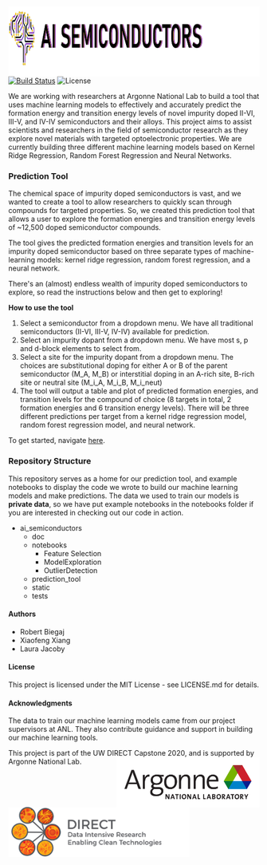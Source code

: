 <img height="140" align="left" src="https://github.com/lmjacoby/ai_semiconductors/blob/master/ai_semiconductors/static/AI_semicond_logo3.jpg">


[![Build Status](https://travis-ci.com/lmjacoby/ai_semiconductors.svg?branch=master)](https://travis-ci.com/lmjacoby/ai_semiconductors)
![License](https://img.shields.io/github/license/Chenyi-Mao/formulation)

We are working with researchers at Argonne National Lab to build a tool that uses machine learning models to effectively and accurately predict the formation energy and transition energy levels of novel impurity doped II-VI, III-V, and IV-IV semiconductors and their alloys. This project aims to assist scientists and researchers in the field of semiconductor research as they explore novel materials with targeted optoelectronic properties. We are currently building three different machine learning models based on Kernel Ridge Regression, Random Forest Regression and Neural Networks.


### Prediction Tool
The chemical space of impurity doped semiconductors is vast, and we wanted to create a tool to allow researchers to quickly scan through compounds for targeted properties. So, we created this prediction tool that allows a user to explore the formation energies and transition energy levels of ~12,500 doped semiconductor compounds.

The tool gives the predicted formation energies and transition levels for an impurity doped semiconductor based on three separate types of machine-learning models: kernel ridge regression, random forest regression, and a neural network.

There's an (almost) endless wealth of impurity doped semiconductors to explore, so read the instructions below and then get to exploring!

**How to use the tool**
1. Select a semiconductor from a dropdown menu. We have all traditional semiconductors (II-VI, III-V, IV-IV) available for prediction.
2. Select an impurity dopant from a dropdown menu. We have most s, p and d-block elements to select from.
3. Select a site for the impurity dopant from a dropdown menu. The choices are substitutional doping for either A or B of the parent semiconductor (M_A, M_B) or interstitial doping in an A-rich site, B-rich site or neutral site (M_i_A, M_i_B, M_i_neut)
4. The tool will output a table and plot of predicted formation energies, and transition levels for the compound of choice (8 targets in total, 2 formation energies and 6 transition energy levels). There will be three different predictions per target from a kernel ridge regression model, random forest regression model, and neural network.

To get started, navigate [here](https://notebooks.gesis.org/binder/jupyter/user/lmjacoby-ai_semiconductors-u7lnukpm/apps/ai_semiconductors/prediction_tool/Energy_plot.ipynb?appmode_scroll=0).

### Repository Structure
This repository serves as a home for our prediction tool, and example notebooks to display the code we wrote to build our machine learning models and make predictions. The data we used to train our models is **private data**, so we have put example notebooks in the notebooks folder if you are interested in checking out our code in action.

- ai_semiconductors
  - doc
  - notebooks
    - Feature Selection
    - ModelExploration
    - OutlierDetection
  - prediction_tool
  - static
  - tests

#### Authors
- Robert Biegaj
- Xiaofeng Xiang
- Laura Jacoby

#### License
This project is licensed under the MIT License - see LICENSE.md for details.

#### Acknowledgments
The data to train our machine learning models came from our project supervisors at ANL. They also contribute guidance and support in building our machine learning tools.

This project is part of the UW DIRECT Capstone 2020, and is supported by Argonne National Lab.
<img height="100" align="right" src="https://github.com/lmjacoby/ai_semiconductors/blob/master/ai_semiconductors/static/Argonnelogo.png"> <img height="100" align="left" src="ai_semiconductors/static/DIRECTlogo.png">
